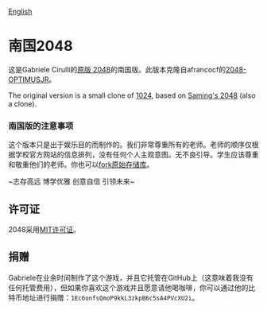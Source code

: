 [English](README.md)

# 南国2048
这是Gabriele Cirulli的[原版 2048](http://gabrielecirulli.github.io/2048/)的南国版。此版本克隆自afrancocf的[2048-OPTIMUSJR](https://github.com/afrancocf/2048-OPTIMUSJR)。

The original version is a small clone of [1024](https://play.google.com/store/apps/details?id=com.veewo.a1024), based on [Saming's 2048](http://saming.fr/p/2048/) (also a clone).

### 南国版的注意事项
这个版本只是出于娱乐目的而制作的。我们非常尊重所有的老师。老师的顺序仅根据学校官方网站的信息排列，没有任何个人主观意图。无不良引导。学生应该尊重和敬重他们的老师。你也可以[fork原始存储库](https://github.com/gabrielecirulli/2048)。

~志存高远 博学优雅 创意自信 引领未来~ 

## 许可证
2048采用[MIT许可证](https://github.com/alittleyoshi/HSAS-2048-images-ver/blob/master/LICENSE.txt)。

## 捐赠
Gabriele在业余时间制作了这个游戏，并且它托管在GitHub上（这意味着我没有任何托管费用），但如果你喜欢这个游戏并且愿意请他喝咖啡，你可以通过他的比特币地址进行捐赠：`1Ec6onfsQmoP9kkL3zkpB6c5sA4PVcXU2i`。